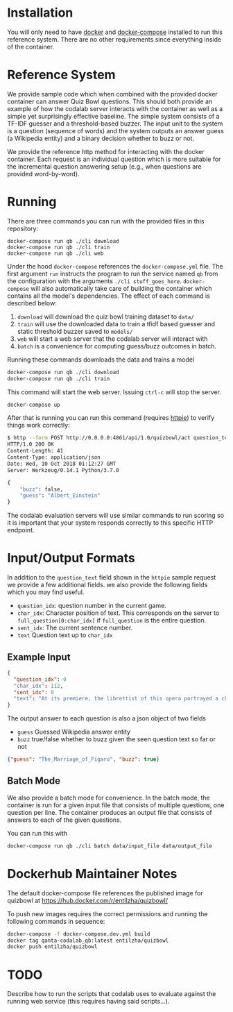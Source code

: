 # Installation

You will only need to have [docker](https://docs.docker.com/install/) and [docker-compose](https://docs.docker.com/compose/install/)
installed to run this reference system. There are no other requirements since
everything inside of the container.

# Reference System

We provide sample code which when combined with the provided docker container can answer Quiz
Bowl questions. This should both provide an example of how the codalab server
interacts with the container as well as a simple yet surprisingly effective
baseline. The simple system consists of a TF-IDF guesser and a threshold-based
buzzer.  The input unit to the system is a question (sequence of words) and the
system outputs an answer guess (a Wikipedia entity) and a binary decision
whether to buzz or not.

We provide the reference http method for interacting with the docker container.
Each request is an individual question which is more suitable for the incremental question answering setup (e.g.,
when questions are provided word-by-word).

# Running

There are three commands you can run with the provided files in this repository:

```
docker-compose run qb ./cli download
docker-compose run qb ./cli train
docker-compose run qb ./cli web
```

Under the hood `docker-compose` references the `docker-compose.yml` file. The
first argument `run` instructs the program to run the service named `qb` from
the configuration with the arguments `./cli stuff_goes_here`. `docker-compose`
will also automatically take care of building the container which contains all
the model's dependencies. The effect of each command is described below:

1. `download` will download the quiz bowl training dataset to `data/`
2. `train` will use the downloaded data to train a tfidf based guesser and
   static threshold buzzer saved to `models/`
3. `web` will start a web server that the codalab server will interact with
4. `batch` is a convenience for computing guess/buzz outcomes in batch.

Running these commands downloads the data and trains a model

```bash
docker-compose run qb ./cli download
docker-compose run qb ./cli train
```

This command will start the web server. Issuing `ctrl-c` will stop the server.

```bash
docker-compose up
```

After that is running you can run this command (requires
[httpie](https://httpie.org/)) to verify things work correctly:

```bash
$ http --form POST http://0.0.0.0:4861/api/1.0/quizbowl/act question_text='Name the the inventor of general relativity and the photoelectric effect'
HTTP/1.0 200 OK
Content-Length: 41
Content-Type: application/json
Date: Wed, 10 Oct 2018 01:12:27 GMT
Server: Werkzeug/0.14.1 Python/3.7.0

{
    "buzz": false,
    "guess": "Albert_Einstein"
}
```

The codalab evaluation servers will use similar commands to run scoring so it
is important that your system responds correctly to this specific HTTP
endpoint.

# Input/Output Formats
In addition to the `question_text` field shown in the `httpie` sample request we provide a few additional fields.
we also provide the following fields which you may find useful.

 * `question_idx`: question number in the current game.
 * `char_idx`: Character position of text. This corresponds on the server to `full_question[0:char_idx]` if `full_question` is the entire question.
 * `sent_idx`: The current sentence number.
 * `text` Question text up to `char_idx`


## Example Input

```json
{
  "question_idx": 0
  "char_idx": 112,
  "sent_idx": 0
  "text": "At its premiere, the librettist of this opera portrayed a character who asks for a glass of wine with his dying wish"
}
```

The output answer to each question is also a json object of two fields
 * `guess` Guessed Wikipedia answer entity
 * `buzz` true/false whether to buzz given the seen question text so far or not

```json
{"guess": "The_Marriage_of_Figaro", "buzz": true}
```

## Batch Mode
We also provide a batch mode for convenience. In the batch mode, the container is
run for a given input file that consists of multiple questions, one question
per line.  The container produces an output file that consists of answers to
each of the given questions.

You can run this with

```bash
docker-compose run qb ./cli batch data/input_file data/output_file
```

# Dockerhub Maintainer Notes

The default docker-compose file references the published image for quizbowl at
https://hub.docker.com/r/entilzha/quizbowl/

To push new images requires the correct permissions and running the following
commands in sequence:

```bash
docker-compose -f docker-compose.dev.yml build
docker tag qanta-codalab_qb:latest entilzha/quizbowl
docker push entilzha/quizbowl
```

# TODO

Describe how to run the scripts that codalab uses to evaluate against the running web service (this requires having said scripts...).
